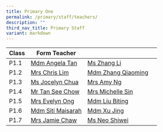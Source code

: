 ```yaml
---
title: Primary One
permalink: /primary/staff/teachers/
description: ""
third_nav_title: Primary Staff
variant: markdown
---
```

| Class | Form Teacher | | |
| -------- | -------- | -------- |-------- |
|P1.1| [Mdm Angela Tan](mailto:angela_tang_wai_yu@schools.gov.sg)| [Ms Zhang Li](mailto:zhang_li_a@schools.gov.sg) | 
|P1.2| [Mrs Chris Lim](mailto:yap_lay_chin@schools.gov.sg)|[Mdm Zhang Qiaoming](mailto:zhang_qiao_ming@schools.gov.sg)| 
|P1.3|[Ms Jocelyn Chua](mailto:Jocelyn_CHUA@schools.gov.sg) | [Mrs Amy Ng](mailto:fang_yingying_amy@schools.gov.sg)|
|P1.4| [Mr Tan See Chow](mailto:tan_see_chow@schools.gov.sg) |[Mrs Michelle Sin](mailto:tmichelle_sin@schools.gov.sg)|
|P1.5|[Mrs Evelyn Ong](mailto:tan_ee_ming_evelyn@schools.gov.sg) |[Mdm Liu Biting](mailto:liu_biting@schools.gov.sg)|
|P1.6|[Mdm Siti Maisarah](mailto:chiok_suat_cheng@schools.gov.sg)|[Mdm Xu Jing](mailto:xu_jing@schools.gov.sg)|
|P1.7|[Mrs Jamie Chaw](mailto:lo_hwee_ling_jamie@schools.gov.sg)|[Ms Neo Shiwei](mailto:neo_shiwei@schools.gov.sg)|